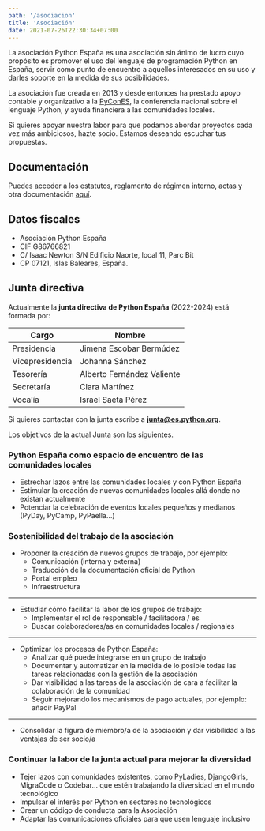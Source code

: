 ```yaml
---
path: '/asociacion'
title: 'Asociación'
date: 2021-07-26T22:30:34+07:00
---
```


La asociación Python España es una asociación sin ánimo de lucro cuyo propósito es promover el uso del lenguaje de programación Python en España, servir como punto de encuentro a aquellos interesados en su uso y darles soporte en la medida de sus posibilidades.

La asociación fue creada en 2013 y desde entonces ha prestado apoyo contable y organizativo a la [PyConES](https://2021.es.pycon.org/), la conferencia nacional sobre el lenguaje Python, y ayuda financiera a las comunidades locales.

Si quieres apoyar nuestra labor para que podamos abordar proyectos cada vez más ambiciosos, hazte socio. Estamos deseando escuchar tus propuestas.

## Documentación

Puedes acceder a los estatutos, reglamento de régimen interno, actas y otra documentación [aquí](https://github.com/python-spain/documentacion/).

## Datos fiscales

- Asociación Python España  
- CIF G86766821 
- C/ Isaac Newton S/N Edificio Naorte, local 11, Parc Bit 
- CP 07121, Islas Baleares, España. 


## Junta directiva

Actualmente la **junta directiva de Python España** (2022-2024) está formada por:

**Cargo** |	**Nombre**
--- | ---
Presidencia | Jimena Escobar Bermúdez
Vicepresidencia | Johanna Sánchez
Tesorería | Alberto Fernández Valiente
Secretaría | Clara Martínez
Vocalía | Israel Saeta Pérez

Si quieres contactar con la junta escribe a **junta@es.python.org**.

Los objetivos de la actual Junta son los siguientes.

### Python España como espacio de encuentro de las comunidades locales

- Estrechar lazos entre las comunidades locales y con Python España
- Estimular la creación de nuevas comunidades locales allá donde no existan actualmente
- Potenciar la celebración de eventos locales pequeños y medianos (PyDay, PyCamp, PyPaella…)


### Sostenibilidad del trabajo de la asociación

- Proponer la creación de nuevos grupos de trabajo, por ejemplo:
    - Comunicación (interna y externa)
    - Traducción de la documentación oficial de Python
    - Portal empleo
    - Infraestructura

---

- Estudiar cómo facilitar la labor de los grupos de trabajo:
    - Implementar el rol de responsable / facilitadora / es
    - Buscar colaboradores/as en comunidades locales / regionales  

---

- Optimizar los procesos de Python España:
    - Analizar qué puede integrarse en un grupo de trabajo
    - Documentar y automatizar en la medida de lo posible todas las tareas relacionadas con la gestión de la asociación
    - Dar visibilidad a las tareas de la asociación de cara a facilitar la colaboración de la comunidad
    - Seguir mejorando los mecanismos de pago actuales, por ejemplo: añadir PayPal  

---

- Consolidar la figura de miembro/a de la asociación y dar visibilidad a las ventajas de ser socio/a

### Continuar la labor de la junta actual para mejorar la diversidad

- Tejer lazos con comunidades existentes, como PyLadies, DjangoGirls, MigraCode o Codebar… que estén trabajando la diversidad en el mundo tecnológico
- Impulsar el interés por Python en sectores no tecnológicos
- Crear un código de conducta para la Asociación
- Adaptar las comunicaciones oficiales para que usen lenguaje inclusivo

